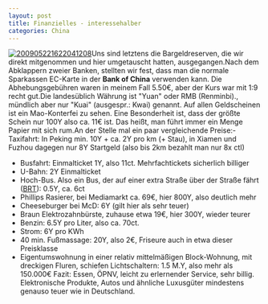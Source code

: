 ```yaml
---
layout: post
title: Finanzielles - interessehalber
categories: China
---
```

[![](http://stefanwienert.net/~zealot128/chinablog/wp-content/uploads/2010/10/200905221622041208.jpg "200905221622041208")](http://stefanwienert.net/~zealot128/chinablog/wp-content/uploads/2010/10/200905221622041208.jpg)Uns sind letztens die Bargeldreserven, die wir direkt mitgenommen und hier umgetauscht hatten, ausgegangen.Nach dem Abklappern zweier Banken, stellten wir fest, dass man die normale Sparkassen EC-Karte in der **Bank of China** verwenden kann. Die Abhebungsgebühren waren in meinem Fall 5.50€, aber der Kurs war mit 1:9 recht gut.Die landesüblich Währung ist "Yuan" oder RMB (Renminbi)., mündlich aber nur "Kuai" (ausgespr.: Kwai) genannt. Auf allen Geldscheinen ist ein Mao-Konterfei zu sehen. Eine Besonderheit ist, dass der größte Schein nur 100Y also ca. 11€ ist. Das heißt, man führt immer ein Menge Papier mit sich rum.An der Stelle mal ein paar vergleichende Preise:- Taxifahrt: In Peking min. 10Y + ca. 2Y pro km (+ Stau), in Xiamen und Fuzhou dagegen nur 8Y Startgeld (also bis 2km bezahlt man nur 8x ctI)
- Busfahrt: Einmalticket 1Y, also 11ct. Mehrfachtickets sicherlich billiger
- U-Bahn: 2Y Einmalticket
- Hoch-Bus. Also ein Bus, der auf einer extra Straße über der Straße fährt ([BRT](http://en.wikipedia.org/wiki/Xiamen_BRT)): 0.5Y, ca. 6ct
- Phillips Rasierer, bei Mediamarkt ca. 69€, hier 800Y, also deutlich mehr
- Cheeseburger bei McD: 6Y (gilt hier als sehr teuer)
- Braun Elektrozahnbürste, zuhause etwa 19€, hier 300Y, wieder teurer
- Benzin: 6.5Y pro Liter, also ca. 70ct.
- Strom: 6Y pro KWh
- 40 min. Fußmassage: 20Y, also 2€, Friseure auch in etwa dieser Preisklasse
- Eigentumswohnung in einer relativ mittelmäßigen Block-Wohnung, mit dreckigen Fluren, schiefen Lichtschaltern: 1.5 M.Y, also mehr als 150.000€
Fazit: Essen, ÖPNV, leicht zu erlernender Service, sehr billig. Elektronische Produkte, Autos und ähnliche Luxusgüter mindestens genauso teuer wie in Deutschland.
